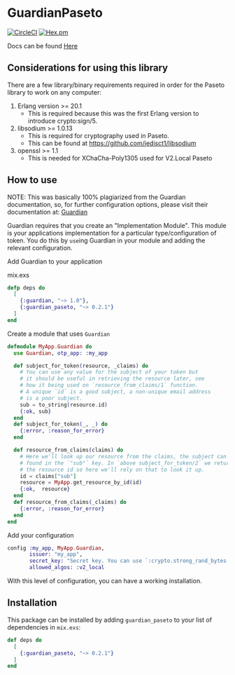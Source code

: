 # GuardianPaseto

[![CircleCI](https://img.shields.io/circleci/build/github/ueberauth/guardian_paseto)](https://circleci.com/gh/GrappigPanda/guardian_paseto/tree/master)
[![Hex.pm](https://img.shields.io/hexpm/v/guardian_paseto.svg)](https://hex.pm/packages/guardian_paseto)

Docs can be found [Here](https://hexdocs.pm/guardian_paseto/api-reference.html)

## Considerations for using this library

There are a few library/binary requirements required in order for the Paseto 
library to work on any computer:
1. Erlang version >= 20.1
    * This is required because this was the first Erlang version to introduce
      crypto:sign/5.
2. libsodium >= 1.0.13 
    * This is required for cryptography used in Paseto.
    * This can be found at https://github.com/jedisct1/libsodium
3. openssl >= 1.1 
    * This is needed for XChaCha-Poly1305 used for V2.Local Paseto
    
## How to use

NOTE: This was basically 100% plagiarized from the Guardian documentation, so, for further configuration options, please visit their documentation at: [Guardian](https://github.com/ueberauth/guardian)

Guardian requires that you create an "Implementation Module". This module is your applications implementation for a particular type/configuration of token. You do this by `use`ing Guardian in your module and adding the relevant configuration.

Add Guardian to your application

mix.exs

```elixir
defp deps do
  [
    {:guardian, "~> 1.0"},
    {:guardian_paseto, "~> 0.2.1"}
  ]
end
```

Create a module that uses `Guardian`

```elixir
defmodule MyApp.Guardian do
  use Guardian, otp_app: :my_app

  def subject_for_token(resource, _claims) do
    # You can use any value for the subject of your token but
    # it should be useful in retrieving the resource later, see
    # how it being used on `resource_from_claims/1` function.
    # A unique `id` is a good subject, a non-unique email address
    # is a poor subject.
    sub = to_string(resource.id)
    {:ok, sub}
  end
  def subject_for_token(_, _) do
    {:error, :reason_for_error}
  end

  def resource_from_claims(claims) do
    # Here we'll look up our resource from the claims, the subject can be
    # found in the `"sub"` key. In `above subject_for_token/2` we returned
    # the resource id so here we'll rely on that to look it up.
    id = claims["sub"]
    resource = MyApp.get_resource_by_id(id)
    {:ok,  resource}
  end
  def resource_from_claims(_claims) do
    {:error, :reason_for_error}
  end
end
```

Add your configuration

```elixir
config :my_app, MyApp.Guardian,
       issuer: "my_app",
       secret_key: "Secret key. You can use `:crypto.strong_rand_bytes(32)` to get one"
       allowed_algos: :v2_local
```

With this level of configuration, you can have a working installation.

## Installation

This package can be installed by adding `guardian_paseto` to your list of 
dependencies in `mix.exs`:

```elixir
def deps do
  [
    {:guardian_paseto, "~> 0.2.1"}
  ]
end
```
